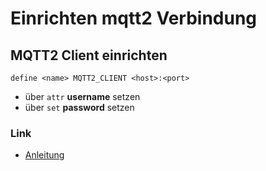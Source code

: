 # Einrichten mqtt2 Verbindung

## MQTT2 Client einrichten
```
define <name> MQTT2_CLIENT <host>:<port>
```
+ über ```attr``` **username** setzen
+ über ```set``` **password** setzen

### Link
+ [Anleitung](https://wiki.fhem.de/wiki/MQTT2_DEVICE_-_Schritt_f%C3%BCr_Schritt)


